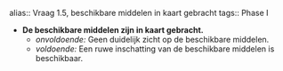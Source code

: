 alias:: Vraag 1.5, beschikbare middelen in kaart gebracht
tags:: Phase I

- **De beschikbare middelen zijn in kaart gebracht.**
	- *onvoldoende:* Geen duidelijk zicht op de beschikbare middelen.
	- *voldoende:* Een ruwe inschatting van de beschikbare middelen is beschikbaar.